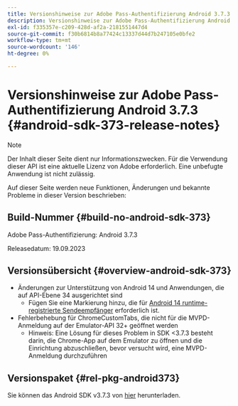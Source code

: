```yaml
---
title: Versionshinweise zur Adobe Pass-Authentifizierung Android 3.7.3
description: Versionshinweise zur Adobe Pass-Authentifizierung Android 3.7.3
exl-id: f335357e-c209-428d-af2a-2181551447d4
source-git-commit: f30b6814b8a77424c13337d44d7b247105e0bfe2
workflow-type: tm+mt
source-wordcount: '146'
ht-degree: 0%

---
```


# Versionshinweise zur Adobe Pass-Authentifizierung Android 3.7.3 {#android-sdk-373-release-notes}

>[!NOTE]
>
>Der Inhalt dieser Seite dient nur Informationszwecken. Für die Verwendung dieser API ist eine aktuelle Lizenz von Adobe erforderlich. Eine unbefugte Anwendung ist nicht zulässig.

Auf dieser Seite werden neue Funktionen, Änderungen und bekannte Probleme in dieser Version beschrieben:

## Build-Nummer {#build-no-android-sdk-373}

Adobe Pass-Authentifizierung: Android 3.7.3

Releasedatum: 19.09.2023



## Versionsübersicht {#overview-android-sdk-373}

* Änderungen zur Unterstützung von Android 14 und Anwendungen, die auf API-Ebene 34 ausgerichtet sind
   * Fügen Sie eine Markierung hinzu, die für [Android 14 runtime-registrierte Sendeempfänger](https://developer.android.com/about/versions/14/behavior-changes-14#runtime-receivers-exported) erforderlich ist.
* Fehlerbehebung für ChromeCustomTabs, die nicht für die MVPD-Anmeldung auf der Emulator-API 32+ geöffnet werden
   * Hinweis: Eine Lösung für dieses Problem in SDK &lt;3.7.3 besteht darin, die Chrome-App auf dem Emulator zu öffnen und die Einrichtung abzuschließen, bevor versucht wird, eine MVPD-Anmeldung durchzuführen


## Versionspaket {#rel-pkg-android373}

Sie können das Android SDK v3.7.3 von [hier](https://tve.zendesk.com/hc/en-us/articles/204963219-Android-Native-AccessEnabler-Library) herunterladen.
